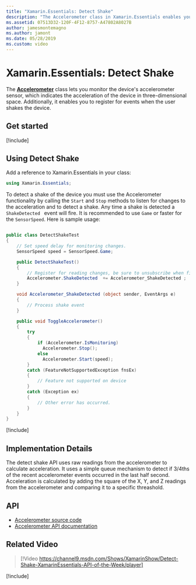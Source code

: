 ```yaml
---
title: "Xamarin.Essentials: Detect Shake"
description: "The Accelerometer class in Xamarin.Essentials enables you to detect a shake movement of the device."
ms.assetid: 07513D32-120F-4F12-8757-A47802A8027B
author: jamesmontemagno
ms.author: jamont
ms.date: 05/28/2019
ms.custom: video
---
```


# Xamarin.Essentials: Detect Shake

The **[Accelerometer](accelerometer.md)** class lets you monitor the device's accelerometer sensor, which indicates the acceleration of the device in three-dimensional space. Additionally, it enables you to register for events when the user shakes the device.

## Get started

[!include[](~/essentials/includes/get-started.md)]

## Using Detect Shake

Add a reference to Xamarin.Essentials in your class:

```csharp
using Xamarin.Essentials;
```

To detect a shake of the device you must use the Accelerometer functionality by calling the `Start` and `Stop` methods to listen for changes to the acceleration and to detect a shake. Any time a shake is detected a `ShakeDetected ` event will fire. It is recommended to use `Game` or faster for the `SensorSpeed`. Here is sample usage:

```csharp

public class DetectShakeTest
{
    // Set speed delay for monitoring changes.
    SensorSpeed speed = SensorSpeed.Game;

    public DetectShakeTest()
    {
        // Register for reading changes, be sure to unsubscribe when finished
        Accelerometer.ShakeDetected  += Accelerometer_ShakeDetected ;
    }

    void Accelerometer_ShakeDetected (object sender, EventArgs e)
    {
        // Process shake event
    }

    public void ToggleAccelerometer()
    {
        try
        {
            if (Accelerometer.IsMonitoring)
              Accelerometer.Stop();
            else
              Accelerometer.Start(speed);
        }
        catch (FeatureNotSupportedException fnsEx)
        {
            // Feature not supported on device
        }
        catch (Exception ex)
        {
            // Other error has occurred.
        }
    }
}
```

[!include[](~/essentials/includes/sensor-speed.md)]

## Implementation Details

The detect shake API uses raw readings from the accelerometer to calculate acceleration. It uses a simple queue mechanism to detect if 3/4ths of the recent accelerometer events occurred in the last half second. Acceleration is calculated by adding the square of the X, Y, and Z readings from the accelerometer and comparing it to a specific threashold.

## API

- [Accelerometer source code](https://github.com/xamarin/Essentials/tree/master/Xamarin.Essentials/Accelerometer)
- [Accelerometer API documentation](xref:Xamarin.Essentials.Accelerometer)

## Related Video

> [!Video https://channel9.msdn.com/Shows/XamarinShow/Detect-Shake-XamarinEssentials-API-of-the-Week/player]

[!include[](~/essentials/includes/xamarin-show-essentials.md)]
